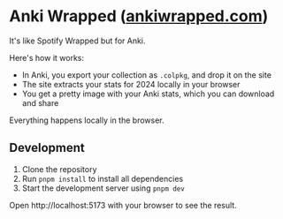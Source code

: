 # Anki Wrapped ([ankiwrapped.com](https://ankiwrapped.com/))

It's like Spotify Wrapped but for Anki.

Here's how it works:

- In Anki, you export your collection as `.colpkg`, and drop it on the site
- The site extracts your stats for 2024 locally in your browser
- You get a pretty image with your Anki stats, which you can download and share

Everything happens locally in the browser.

## Development

1. Clone the repository
2. Run `pnpm install` to install all dependencies
3. Start the development server using `pnpm dev`

Open http://localhost:5173 with your browser to see the result.
